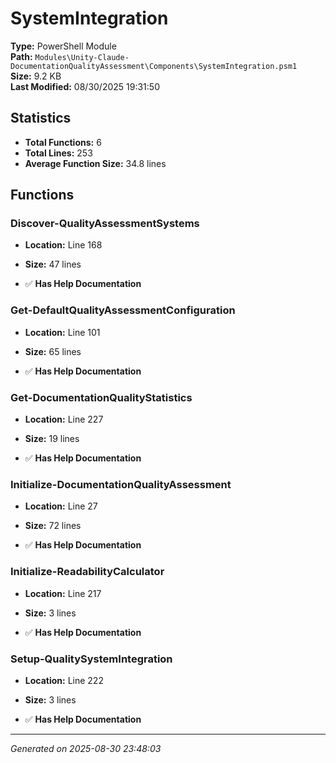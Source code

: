 # SystemIntegration

**Type:** PowerShell Module  
**Path:** `Modules\Unity-Claude-DocumentationQualityAssessment\Components\SystemIntegration.psm1`  
**Size:** 9.2 KB  
**Last Modified:** 08/30/2025 19:31:50  

## Statistics

- **Total Functions:** 6
- **Total Lines:** 253
- **Average Function Size:** 34.8 lines

## Functions


### Discover-QualityAssessmentSystems

- **Location:** Line 168
- **Size:** 47 lines

- ✅ **Has Help Documentation** 
### Get-DefaultQualityAssessmentConfiguration

- **Location:** Line 101
- **Size:** 65 lines

- ✅ **Has Help Documentation** 
### Get-DocumentationQualityStatistics

- **Location:** Line 227
- **Size:** 19 lines

- ✅ **Has Help Documentation** 
### Initialize-DocumentationQualityAssessment

- **Location:** Line 27
- **Size:** 72 lines

- ✅ **Has Help Documentation** 
### Initialize-ReadabilityCalculator

- **Location:** Line 217
- **Size:** 3 lines

- ✅ **Has Help Documentation** 
### Setup-QualitySystemIntegration

- **Location:** Line 222
- **Size:** 3 lines

- ✅ **Has Help Documentation**

---
*Generated on 2025-08-30 23:48:03*
